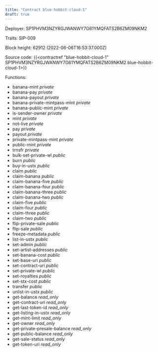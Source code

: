 ```yaml
---
title: "Contract blue-hobbit-cloud-1"
draft: true
---
```

Deployer: SP1PHVM3NZYRGJWANWY7G61YMQFATS2B6ZM09NKM2

Traits:
SIP-009 



Block height: 62912 (2022-06-06T16:53:37.000Z)

Source code: {{<contractref "blue-hobbit-cloud-1" SP1PHVM3NZYRGJWANWY7G61YMQFATS2B6ZM09NKM2 blue-hobbit-cloud-1>}}

Functions:

* banana-mint _private_
* banana-pay _private_
* banana-payout _private_
* banana-private-mintpass-mint _private_
* banana-public-mint _private_
* is-sender-owner _private_
* mint _private_
* not-live _private_
* pay _private_
* payout _private_
* private-mintpass-mint _private_
* public-mint _private_
* trnsfr _private_
* bulk-set-private-wl _public_
* burn _public_
* buy-in-ustx _public_
* claim _public_
* claim-banana _public_
* claim-banana-five _public_
* claim-banana-four _public_
* claim-banana-three _public_
* claim-banana-two _public_
* claim-five _public_
* claim-four _public_
* claim-three _public_
* claim-two _public_
* flip-private-sale _public_
* flip-sale _public_
* freeze-metadata _public_
* list-in-ustx _public_
* set-admin _public_
* set-artist-addresses _public_
* set-banana-cost _public_
* set-base-uri _public_
* set-contract-uri _public_
* set-private-wl _public_
* set-royalties _public_
* set-stx-cost _public_
* transfer _public_
* unlist-in-ustx _public_
* get-balance _read_only_
* get-contract-uri _read_only_
* get-last-token-id _read_only_
* get-listing-in-ustx _read_only_
* get-mint-limit _read_only_
* get-owner _read_only_
* get-private-presale-balance _read_only_
* get-public-balance _read_only_
* get-sale-status _read_only_
* get-token-uri _read_only_
